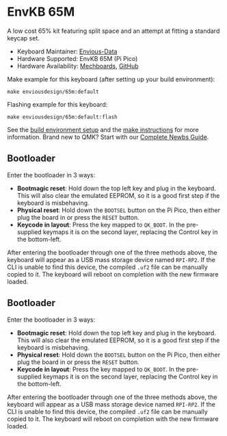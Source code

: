 # EnvKB 65M


A low cost 65% kit featuring split space and an attempt at fitting a standard keycap set.

* Keyboard Maintainer: [Envious-Data](https://github.com/envious-data)
* Hardware Supported: EnvKB 65M (Pi Pico)
* Hardware Availability: [Mechboards](https://mechboards.co.uk/products/envkb-65-kit), [GitHub](https://github.com/Envious-Data/Env-KB65M)

Make example for this keyboard (after setting up your build environment):

    make enviousdesign/65m:default

Flashing example for this keyboard:

    make enviousdesign/65m:default:flash

See the [build environment setup](https://docs.qmk.fm/#/getting_started_build_tools) and the [make instructions](https://docs.qmk.fm/#/getting_started_make_guide) for more information. Brand new to QMK? Start with our [Complete Newbs Guide](https://docs.qmk.fm/#/newbs).

## Bootloader

Enter the bootloader in 3 ways:

* **Bootmagic reset**: Hold down the top left key and plug in the keyboard. This will also clear the emulated EEPROM, so it is a good first step if the keyboard is misbehaving.
* **Physical reset**: Hold down the `BOOTSEL` button on the Pi Pico, then either plug the board in or press the `RESET` button.
* **Keycode in layout**: Press the key mapped to `QK_BOOT`. In the pre-supplied keymaps it is on the second layer, replacing the Control key in the bottom-left.

After entering the bootloader through one of the three methods above, the keyboard will appear as a USB mass storage device named `RPI-RP2`. If the CLI is unable to find this device, the compiled `.uf2` file can be manually copied to it. The keyboard will reboot on completion with the new firmware loaded.

## Bootloader

Enter the bootloader in 3 ways:

* **Bootmagic reset**: Hold down the top left key and plug in the keyboard. This will also clear the emulated EEPROM, so it is a good first step if the keyboard is misbehaving.
* **Physical reset**: Hold down the `BOOTSEL` button on the Pi Pico, then either plug the board in or press the `RESET` button.
* **Keycode in layout**: Press the key mapped to `QK_BOOT`. In the pre-supplied keymaps it is on the second layer, replacing the Control key in the bottom-left.

After entering the bootloader through one of the three methods above, the keyboard will appear as a USB mass storage device named `RPI-RP2`. If the CLI is unable to find this device, the compiled `.uf2` file can be manually copied to it. The keyboard will reboot on completion with the new firmware loaded.
